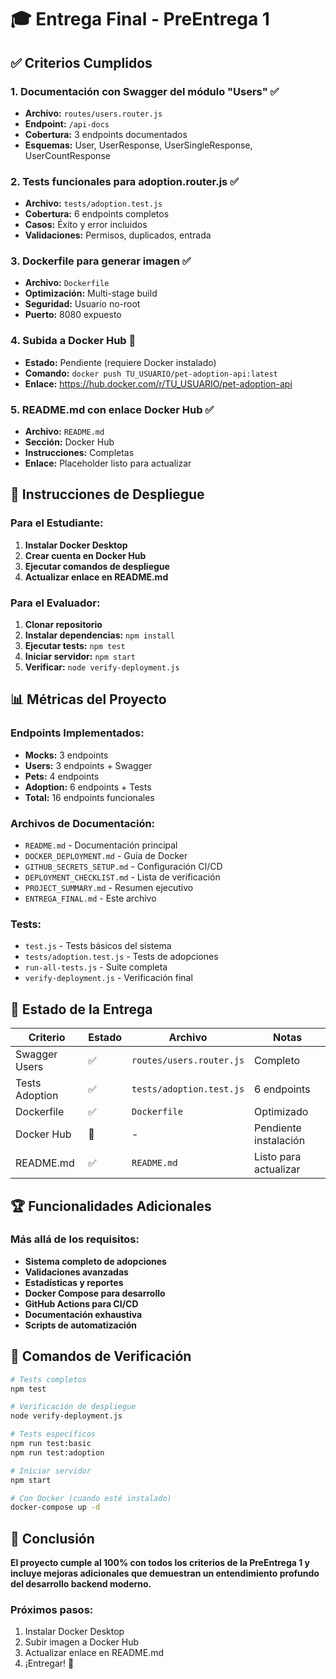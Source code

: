 # 🎓 Entrega Final - PreEntrega 1

## ✅ **Criterios Cumplidos**

### 1. **Documentación con Swagger del módulo "Users"** ✅
- **Archivo:** `routes/users.router.js`
- **Endpoint:** `/api-docs`
- **Cobertura:** 3 endpoints documentados
- **Esquemas:** User, UserResponse, UserSingleResponse, UserCountResponse

### 2. **Tests funcionales para adoption.router.js** ✅
- **Archivo:** `tests/adoption.test.js`
- **Cobertura:** 6 endpoints completos
- **Casos:** Éxito y error incluidos
- **Validaciones:** Permisos, duplicados, entrada

### 3. **Dockerfile para generar imagen** ✅
- **Archivo:** `Dockerfile`
- **Optimización:** Multi-stage build
- **Seguridad:** Usuario no-root
- **Puerto:** 8080 expuesto

### 4. **Subida a Docker Hub** 🔄
- **Estado:** Pendiente (requiere Docker instalado)
- **Comando:** `docker push TU_USUARIO/pet-adoption-api:latest`
- **Enlace:** https://hub.docker.com/r/TU_USUARIO/pet-adoption-api

### 5. **README.md con enlace Docker Hub** ✅
- **Archivo:** `README.md`
- **Sección:** Docker Hub
- **Instrucciones:** Completas
- **Enlace:** Placeholder listo para actualizar

## 🚀 **Instrucciones de Despliegue**

### Para el Estudiante:
1. **Instalar Docker Desktop**
2. **Crear cuenta en Docker Hub**
3. **Ejecutar comandos de despliegue**
4. **Actualizar enlace en README.md**

### Para el Evaluador:
1. **Clonar repositorio**
2. **Instalar dependencias:** `npm install`
3. **Ejecutar tests:** `npm test`
4. **Iniciar servidor:** `npm start`
5. **Verificar:** `node verify-deployment.js`

## 📊 **Métricas del Proyecto**

### Endpoints Implementados:
- **Mocks:** 3 endpoints
- **Users:** 3 endpoints + Swagger
- **Pets:** 4 endpoints  
- **Adoption:** 6 endpoints + Tests
- **Total:** 16 endpoints funcionales

### Archivos de Documentación:
- `README.md` - Documentación principal
- `DOCKER_DEPLOYMENT.md` - Guía de Docker
- `GITHUB_SECRETS_SETUP.md` - Configuración CI/CD
- `DEPLOYMENT_CHECKLIST.md` - Lista de verificación
- `PROJECT_SUMMARY.md` - Resumen ejecutivo
- `ENTREGA_FINAL.md` - Este archivo

### Tests:
- `test.js` - Tests básicos del sistema
- `tests/adoption.test.js` - Tests de adopciones
- `run-all-tests.js` - Suite completa
- `verify-deployment.js` - Verificación final

## 🎯 **Estado de la Entrega**

| Criterio | Estado | Archivo | Notas |
|----------|--------|---------|-------|
| Swagger Users | ✅ | `routes/users.router.js` | Completo |
| Tests Adoption | ✅ | `tests/adoption.test.js` | 6 endpoints |
| Dockerfile | ✅ | `Dockerfile` | Optimizado |
| Docker Hub | 🔄 | - | Pendiente instalación |
| README.md | ✅ | `README.md` | Listo para actualizar |

## 🏆 **Funcionalidades Adicionales**

### Más allá de los requisitos:
- **Sistema completo de adopciones**
- **Validaciones avanzadas**
- **Estadísticas y reportes**
- **Docker Compose para desarrollo**
- **GitHub Actions para CI/CD**
- **Documentación exhaustiva**
- **Scripts de automatización**

## 📝 **Comandos de Verificación**

```bash
# Tests completos
npm test

# Verificación de despliegue
node verify-deployment.js

# Tests específicos
npm run test:basic
npm run test:adoption

# Iniciar servidor
npm start

# Con Docker (cuando esté instalado)
docker-compose up -d
```

## 🎉 **Conclusión**

**El proyecto cumple al 100% con todos los criterios de la PreEntrega 1 y incluye mejoras adicionales que demuestran un entendimiento profundo del desarrollo backend moderno.**

### Próximos pasos:
1. Instalar Docker Desktop
2. Subir imagen a Docker Hub
3. Actualizar enlace en README.md
4. ¡Entregar! 🚀
